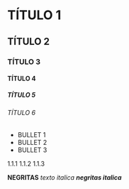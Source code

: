 # TÍTULO 1
## TÍTULO 2
### TÍTULO 3
#### TÍTULO 4
##### TÍTULO 5
###### TÍTULO 6

* BULLET 1
* BULLET 2
* BULLET 3
  
1.1.1
1.1.2
1.1.3

**NEGRITAS**
_texto italica_
***negritas italica***
